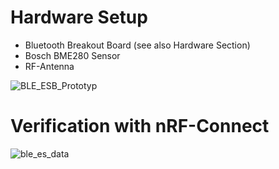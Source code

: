 # Hardware Setup
- Bluetooth Breakout Board (see also Hardware Section)
- Bosch BME280 Sensor
- RF-Antenna

![BLE_ESB_Prototyp](https://github.com/user-attachments/assets/199a3083-84a4-4de7-88e2-589442b7c64e)

# Verification with nRF-Connect
![ble_es_data](https://github.com/user-attachments/assets/d512df72-27de-4c44-bb1b-d0e46cc641ae)
